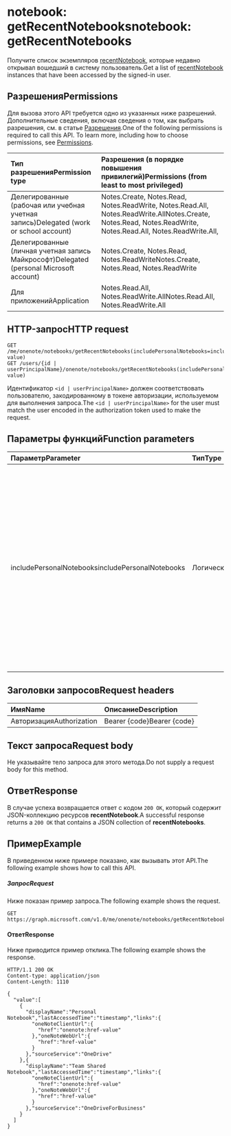 # <a name="notebook-getrecentnotebooks"></a><span data-ttu-id="516ce-101">notebook: getRecentNotebooks</span><span class="sxs-lookup"><span data-stu-id="516ce-101">notebook: getRecentNotebooks</span></span>

<span data-ttu-id="516ce-102">Получите список экземпляров [recentNotebook](../resources/recentnotebook.md), которые недавно открывал вошедший в систему пользователь.</span><span class="sxs-lookup"><span data-stu-id="516ce-102">Get a list of [recentNotebook](../resources/recentnotebook.md) instances that have been accessed by the signed-in user.</span></span>

## <a name="permissions"></a><span data-ttu-id="516ce-103">Разрешения</span><span class="sxs-lookup"><span data-stu-id="516ce-103">Permissions</span></span>
<span data-ttu-id="516ce-p101">Для вызова этого API требуется одно из указанных ниже разрешений. Дополнительные сведения, включая сведения о том, как выбрать разрешения, см. в статье [Разрешения](../../../concepts/permissions_reference.md).</span><span class="sxs-lookup"><span data-stu-id="516ce-p101">One of the following permissions is required to call this API. To learn more, including how to choose permissions, see [Permissions](../../../concepts/permissions_reference.md).</span></span>

|<span data-ttu-id="516ce-106">Тип разрешения</span><span class="sxs-lookup"><span data-stu-id="516ce-106">Permission type</span></span>      | <span data-ttu-id="516ce-107">Разрешения (в порядке повышения привилегий)</span><span class="sxs-lookup"><span data-stu-id="516ce-107">Permissions (from least to most privileged)</span></span>              |
|:--------------------|:---------------------------------------------------------|
|<span data-ttu-id="516ce-108">Делегированные (рабочая или учебная учетная запись)</span><span class="sxs-lookup"><span data-stu-id="516ce-108">Delegated (work or school account)</span></span> | <span data-ttu-id="516ce-109">Notes.Create, Notes.Read, Notes.ReadWrite, Notes.Read.All, Notes.ReadWrite.All</span><span class="sxs-lookup"><span data-stu-id="516ce-109">Notes.Create, Notes.Read, Notes.ReadWrite, Notes.Read.All, Notes.ReadWrite.All,</span></span>|
|<span data-ttu-id="516ce-110">Делегированные (личная учетная запись Майкрософт)</span><span class="sxs-lookup"><span data-stu-id="516ce-110">Delegated (personal Microsoft account)</span></span> | <span data-ttu-id="516ce-111">Notes.Create, Notes.Read, Notes.ReadWrite</span><span class="sxs-lookup"><span data-stu-id="516ce-111">Notes.Create, Notes.Read, Notes.ReadWrite</span></span> |
|<span data-ttu-id="516ce-112">Для приложений</span><span class="sxs-lookup"><span data-stu-id="516ce-112">Application</span></span> | <span data-ttu-id="516ce-113">Notes.Read.All, Notes.ReadWrite.All</span><span class="sxs-lookup"><span data-stu-id="516ce-113">Notes.Read.All, Notes.ReadWrite.All</span></span> |

## <a name="http-request"></a><span data-ttu-id="516ce-114">HTTP-запрос</span><span class="sxs-lookup"><span data-stu-id="516ce-114">HTTP request</span></span>

<!-- { "blockType": "ignored" } -->
```http
GET /me/onenote/notebooks/getRecentNotebooks(includePersonalNotebooks=includePersonalNotebooks-value)
GET /users/{id | userPrincipalName}/onenote/notebooks/getRecentNotebooks(includePersonalNotebooks=includePersonalNotebooks-value)
```

<span data-ttu-id="516ce-115">Идентификатор `<id | userPrincipalName>` должен соответствовать пользователю, закодированному в токене авторизации, используемом для выполнения запроса.</span><span class="sxs-lookup"><span data-stu-id="516ce-115">The `<id | userPrincipalName>` for the user must match the user encoded in the authorization token used to make the request.</span></span>

## <a name="function-parameters"></a><span data-ttu-id="516ce-116">Параметры функций</span><span class="sxs-lookup"><span data-stu-id="516ce-116">Function parameters</span></span>

| <span data-ttu-id="516ce-117">Параметр</span><span class="sxs-lookup"><span data-stu-id="516ce-117">Parameter</span></span>    | <span data-ttu-id="516ce-118">Тип</span><span class="sxs-lookup"><span data-stu-id="516ce-118">Type</span></span>   |<span data-ttu-id="516ce-119">Описание</span><span class="sxs-lookup"><span data-stu-id="516ce-119">Description</span></span>|
|:---------------|:--------|:----------|
|<span data-ttu-id="516ce-120">includePersonalNotebooks</span><span class="sxs-lookup"><span data-stu-id="516ce-120">includePersonalNotebooks</span></span>|<span data-ttu-id="516ce-121">Логический</span><span class="sxs-lookup"><span data-stu-id="516ce-121">Boolean</span></span>|<span data-ttu-id="516ce-122">Включите записные книжки, принадлежащие пользователю.</span><span class="sxs-lookup"><span data-stu-id="516ce-122">Include notebooks owned by the user.</span></span> <span data-ttu-id="516ce-123">Установите значение `true`, чтобы включить записные книжки, принадлежащие пользователю; в противном случае установите значение `false`.</span><span class="sxs-lookup"><span data-stu-id="516ce-123">Set to `true` to include notebooks owned by the user; otherwise, set to `false`.</span></span> <span data-ttu-id="516ce-124">Если вы не включите параметр `includePersonalNotebooks`, запрос вернет ошибку `400`.</span><span class="sxs-lookup"><span data-stu-id="516ce-124">If you don't include the `includePersonalNotebooks` parameter, your request will return a `400` error response.</span></span>|

## <a name="request-headers"></a><span data-ttu-id="516ce-125">Заголовки запросов</span><span class="sxs-lookup"><span data-stu-id="516ce-125">Request headers</span></span>
| <span data-ttu-id="516ce-126">Имя</span><span class="sxs-lookup"><span data-stu-id="516ce-126">Name</span></span>       | <span data-ttu-id="516ce-127">Описание</span><span class="sxs-lookup"><span data-stu-id="516ce-127">Description</span></span>|
|:---------------|:----------|
| <span data-ttu-id="516ce-128">Авторизация</span><span class="sxs-lookup"><span data-stu-id="516ce-128">Authorization</span></span>  | <span data-ttu-id="516ce-129">Bearer {code}</span><span class="sxs-lookup"><span data-stu-id="516ce-129">Bearer {code}</span></span>|

## <a name="request-body"></a><span data-ttu-id="516ce-130">Текст запроса</span><span class="sxs-lookup"><span data-stu-id="516ce-130">Request body</span></span>
<span data-ttu-id="516ce-131">Не указывайте тело запроса для этого метода.</span><span class="sxs-lookup"><span data-stu-id="516ce-131">Do not supply a request body for this method.</span></span>

## <a name="response"></a><span data-ttu-id="516ce-132">Ответ</span><span class="sxs-lookup"><span data-stu-id="516ce-132">Response</span></span>
<span data-ttu-id="516ce-133">В случае успеха возвращается ответ с кодом `200 OK`, который содержит JSON-коллекцию ресурсов **recentNotebook**.</span><span class="sxs-lookup"><span data-stu-id="516ce-133">A successful response returns a `200 OK` that contains a JSON collection of **recentNotebooks**.</span></span>

## <a name="example"></a><span data-ttu-id="516ce-134">Пример</span><span class="sxs-lookup"><span data-stu-id="516ce-134">Example</span></span>
<span data-ttu-id="516ce-135">В приведенном ниже примере показано, как вызывать этот API.</span><span class="sxs-lookup"><span data-stu-id="516ce-135">The following example shows how to call this API.</span></span>

##### <a name="request"></a><span data-ttu-id="516ce-136">Запрос</span><span class="sxs-lookup"><span data-stu-id="516ce-136">Request</span></span>
<span data-ttu-id="516ce-137">Ниже показан пример запроса.</span><span class="sxs-lookup"><span data-stu-id="516ce-137">The following example shows the request.</span></span>
<!-- { "blockType": "request", "name": "recent_notebooks", "scopes": "notes.read" } -->
```http
GET https://graph.microsoft.com/v1.0/me/onenote/notebooks/getRecentNotebooks(includePersonalNotebooks=true)
```

#### <a name="response"></a><span data-ttu-id="516ce-138">Ответ</span><span class="sxs-lookup"><span data-stu-id="516ce-138">Response</span></span>
<span data-ttu-id="516ce-139">Ниже приводится пример отклика.</span><span class="sxs-lookup"><span data-stu-id="516ce-139">The following example shows the response.</span></span>

<!-- {
  "blockType": "response",
  "truncated": true,
  "@odata.type": "Collection(microsoft.graph.recentNotebook)",
  "isCollection": true
} -->
```http
HTTP/1.1 200 OK
Content-type: application/json
Content-Length: 1110

{
  "value":[
    {
      "displayName":"Personal Notebook","lastAccessedTime":"timestamp","links":{
        "oneNoteClientUrl":{
          "href":"onenote:href-value"
        },"oneNoteWebUrl":{
          "href":"href-value"
        }
      },"sourceService":"OneDrive"
    },{
      "displayName":"Team Shared Notebook","lastAccessedTime":"timestamp","links":{
        "oneNoteClientUrl":{
          "href":"onenote:href-value"
        },"oneNoteWebUrl":{
          "href":"href-value"
        }
      },"sourceService":"OneDriveForBusiness"
    }
  ]
}
```
